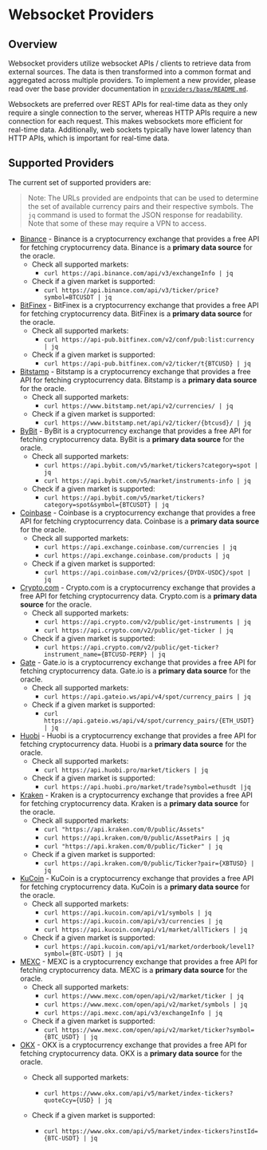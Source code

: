 # Websocket Providers

## Overview

Websocket providers utilize websocket APIs / clients to retrieve data from external sources. The data is then transformed into a common format and aggregated across multiple providers. To implement a new provider, please read over the base provider documentation in [`providers/base/README.md`](../base/README.md).

Websockets are preferred over REST APIs for real-time data as they only require a single connection to the server, whereas HTTP APIs require a new connection for each request. This makes websockets more efficient for real-time data. Additionally, web sockets typically have lower latency than HTTP APIs, which is important for real-time data.

## Supported Providers

The current set of supported providers are:

> Note: The URLs provided are endpoints that can be used to determine the set of available currency pairs and their respective symbols. The `jq` command is used to format the JSON response for readability. Note that some of these may require a VPN to access.

* [Binance](./prices/binance/README.md) - Binance is a cryptocurrency exchange that provides a free API for fetching cryptocurrency data. Binance is a **primary data source** for the oracle.
    * Check all supported markets:
        * `curl https://api.binance.com/api/v3/exchangeInfo | jq`
    * Check if a given market is supported:
        * `curl https://api.binance.com/api/v3/ticker/price?symbol=BTCUSDT | jq`
* [BitFinex](./prices/bitfinex/README.md) - BitFinex is a cryptocurrency exchange that provides a free API for fetching cryptocurrency data. BitFinex is a **primary data source** for the oracle.
    * Check all supported markets: 
        * `curl https://api-pub.bitfinex.com/v2/conf/pub:list:currency | jq`
    * Check if a given market is supported: 
        * `curl https://api-pub.bitfinex.com/v2/ticker/t{BTCUSD} | jq`
* [Bitstamp](./prices/bitstamp/README.md) - Bitstamp is a cryptocurrency exchange that provides a free API for fetching cryptocurrency data. Bitstamp is a **primary data source** for the oracle.
    * Check all supported markets:
        * `curl https://www.bitstamp.net/api/v2/currencies/ | jq`
    * Check if a given market is supported:
        * `curl https://www.bitstamp.net/api/v2/ticker/{btcusd}/ | jq`
* [ByBit](./prices/bybit/README.md) - ByBit is a cryptocurrency exchange that provides a free API for fetching cryptocurrency data. ByBit is a **primary data source** for the oracle.
    * Check all supported markets:
        * `curl https://api.bybit.com/v5/market/tickers?category=spot | jq`
        * `curl https://api.bybit.com/v5/market/instruments-info | jq`
    * Check if a given market is supported:
        *  `curl https://api.bybit.com/v5/market/tickers?category=spot&symbol={BTCUSDT} | jq`
* [Coinbase](./prices/coinbase/README.md) - Coinbase is a cryptocurrency exchange that provides a free API for fetching cryptocurrency data. Coinbase is a **primary data source** for the oracle.
    * Check all supported markets: 
        * `curl https://api.exchange.coinbase.com/currencies | jq`
        * `curl https://api.exchange.coinbase.com/products | jq`
    * Check if a given market is supported: 
        * `curl https://api.coinbase.com/v2/prices/{DYDX-USDC}/spot | jq`
* [Crypto.com](./prices/cryptodotcom/README.md) - Crypto.com is a cryptocurrency exchange that provides a free API for fetching cryptocurrency data. Crypto.com is a **primary data source** for the oracle.
    * Check all supported markets:
        * `curl https://api.crypto.com/v2/public/get-instruments | jq`
        * `curl https://api.crypto.com/v2/public/get-ticker | jq`
    * Check if a given market is supported:
        * `curl https://api.crypto.com/v2/public/get-ticker?instrument_name={BTCUSD-PERP} | jq`
* [Gate](./prices/gate/README.md) - Gate.io is a cryptocurrency exchange that provides a free API for fetching cryptocurrency data. Gate.io is a **primary data source** for the oracle.
    * Check all supported markets:
        * `curl https://api.gateio.ws/api/v4/spot/currency_pairs | jq`
    * Check if a given market is supported:
        * `curl https://api.gateio.ws/api/v4/spot/currency_pairs/{ETH_USDT} | jq`
* [Huobi](./prices/huobi/README.md) - Huobi is a cryptocurrency exchange that provides a free API for fetching cryptocurrency data. Huobi is a **primary data source** for the oracle.
    * Check all supported markets:
        * `curl https://api.huobi.pro/market/tickers | jq`
    * Check if a given market is supported:
        * `curl https://api.huobi.pro/market/trade?symbol=ethusdt |jq`
* [Kraken](./prices/kraken/README.md) - Kraken is a cryptocurrency exchange that provides a free API for fetching cryptocurrency data. Kraken is a **primary data source** for the oracle.
    * Check all supported markets:
        * `curl "https://api.kraken.com/0/public/Assets"` 
        * `curl https://api.kraken.com/0/public/AssetPairs | jq`
        * `curl "https://api.kraken.com/0/public/Ticker" | jq`
    * Check if a given market is supported:
        * `curl https://api.kraken.com/0/public/Ticker?pair={XBTUSD} | jq`
* [KuCoin](./prices/kucoin/README.md) - KuCoin is a cryptocurrency exchange that provides a free API for fetching cryptocurrency data. KuCoin is a **primary data source** for the oracle.
    * Check all supported markets:
        * `curl https://api.kucoin.com/api/v1/symbols | jq`
        * `curl https://api.kucoin.com/api/v3/currencies | jq`
        * `curl https://api.kucoin.com/api/v1/market/allTickers | jq`
    * Check if a given market is supported:
        * `curl https://api.kucoin.com/api/v1/market/orderbook/level1?symbol={BTC-USDT} | jq`
* [MEXC](./prices/mexc/README.md) - MEXC is a cryptocurrency exchange that provides a free API for fetching cryptocurrency data. MEXC is a **primary data source** for the oracle.
    * Check all supported markets:
        * `curl https://www.mexc.com/open/api/v2/market/ticker | jq`
        * `curl https://www.mexc.com/open/api/v2/market/symbols | jq`
        * `curl https://api.mexc.com/api/v3/exchangeInfo | jq`
    * Check if a given market is supported:
        * `curl https://www.mexc.com/open/api/v2/market/ticker?symbol={BTC_USDT} | jq`
* [OKX](./prices/okx/README.md) - OKX is a cryptocurrency exchange that provides a free API for fetching cryptocurrency data. OKX is a **primary data source** for the oracle.
    * Check all supported markets:
        * `curl https://www.okx.com/api/v5/market/index-tickers?quoteCcy={USD} | jq`
        
    * Check if a given market is supported:
        * `curl https://www.okx.com/api/v5/market/index-tickers?instId={BTC-USDT} | jq`
